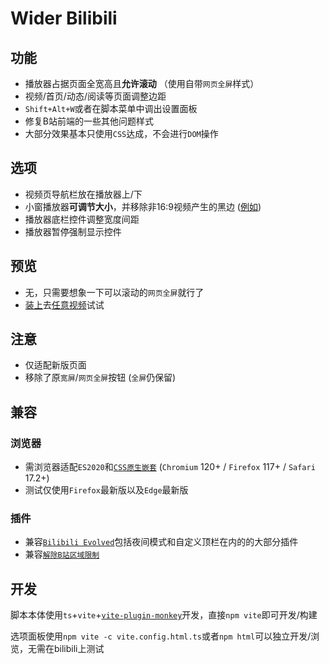 # Wider Bilibili

## 功能
- 播放器占据页面全宽高且**允许滚动** （使用自带`网页全屏`样式）
- 视频/首页/动态/阅读等页面调整边距
- `Shift+Alt+W`或者在脚本菜单中调出设置面板
- 修复B站前端的一些其他问题样式
- 大部分效果基本只使用`CSS`达成，不会进行`DOM`操作

## 选项
- 视频页导航栏放在播放器上/下
- 小窗播放器**可调节大小**，并移除非16:9视频产生的黑边 ([例如](https://www.bilibili.com/video/BV1uT4y1P7CX/))
- 播放器底栏控件调整宽度间距
- 播放器暂停强制显示控件

## 预览
- 无，只需要想象一下可以滚动的`网页全屏`就行了
- [装上](https://update.greasyfork.org/scripts/474507/Wider%20Bilibili.user.js)去[任意视频](https://www.bilibili.com/video/BV1uT4y1P7CX/)试试

## 注意
- 仅适配新版页面
- 移除了原`宽屏`/`网页全屏`按钮 (`全屏`仍保留)

## 兼容
### 浏览器
- 需浏览器适配`ES2020`和[`CSS原生嵌套`](https://caniuse.com/css-nesting) (`Chromium` 120+ / `Firefox` 117+ / `Safari` 17.2+)
- 测试仅使用`Firefox`最新版以及`Edge`最新版
### 插件
- 兼容[`Bilibili Evolved`](https://github.com/the1812/Bilibili-Evolved)包括夜间模式和自定义顶栏在内的的大部分插件
- 兼容[`解除B站区域限制`](https://greasyfork.org/scripts/25718)

## 开发
脚本本体使用`ts`+`vite`+[`vite-plugin-monkey`](https://github.com/lisonge/vite-plugin-monkey)开发，直接`npm vite`即可开发/构建

选项面板使用`npm vite -c vite.config.html.ts`或者`npm html`可以独立开发/浏览，无需在bilibili上测试
